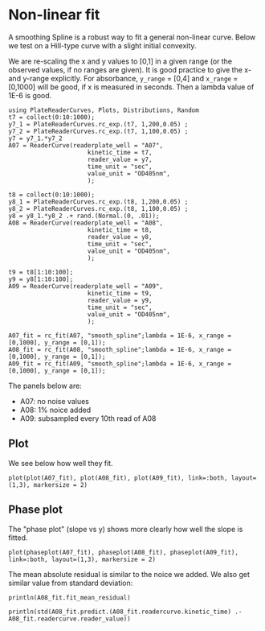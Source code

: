 # Non-linear fit

A smoothing Spline is a robust way to fit a general non-linear curve.
Below we test on a Hill-type curve with a slight initial convexity.

We are re-scaling the x and y values to [0,1] in a given range (or the observed values, if no ranges are given).
It is good practice to give the x- and y-range explicitly.
For absorbance, `y_range` = [0,4] and `x_range` = [0,1000] will be good, if x is measured in seconds.
Then a lambda value of 1E-6 is good.

```@example nnfit
using PlateReaderCurves, Plots, Distributions, Random
t7 = collect(0:10:1000);
y7_1 = PlateReaderCurves.rc_exp.(t7, 1,200,0.05) ;
y7_2 = PlateReaderCurves.rc_exp.(t7, 1,100,0.05) ;
y7 = y7_1.*y7_2 
A07 = ReaderCurve(readerplate_well = "A07",
                      kinetic_time = t7,
                      reader_value = y7,
                      time_unit = "sec",
                      value_unit = "OD405nm",
                      );

t8 = collect(0:10:1000);
y8_1 = PlateReaderCurves.rc_exp.(t8, 1,200,0.05) ;
y8_2 = PlateReaderCurves.rc_exp.(t8, 1,100,0.05) ;
y8 = y8_1.*y8_2 .+ rand.(Normal.(0, .01));
A08 = ReaderCurve(readerplate_well = "A08",
                      kinetic_time = t8,
                      reader_value = y8,
                      time_unit = "sec",
                      value_unit = "OD405nm",
                      );

t9 = t8[1:10:100];
y9 = y8[1:10:100];
A09 = ReaderCurve(readerplate_well = "A09",
                      kinetic_time = t9,
                      reader_value = y9,
                      time_unit = "sec",
                      value_unit = "OD405nm",
                      );

A07_fit = rc_fit(A07, "smooth_spline";lambda = 1E-6, x_range = [0,1000], y_range = [0,1]);
A08_fit = rc_fit(A08, "smooth_spline";lambda = 1E-6, x_range = [0,1000], y_range = [0,1]);
A09_fit = rc_fit(A09, "smooth_spline";lambda = 1E-6, x_range = [0,1000], y_range = [0,1]);
```

The panels below are: 
* A07: no noise values
* A08: 1% noice added
* A09: subsampled every 10th read of A08


## Plot

We see below how well they fit.

```@example nnfit
plot(plot(A07_fit), plot(A08_fit), plot(A09_fit), link=:both, layout=(1,3), markersize = 2)
```

## Phase plot

The "phase plot" (slope vs y) shows more clearly how well the slope is fitted.


```@example nnfit
plot(phaseplot(A07_fit), phaseplot(A08_fit), phaseplot(A09_fit), link=:both, layout=(1,3), markersize = 2)
```

The mean absolute residual is similar to the noice we added.
We also get similar value from standard deviation:

```@example nnfit
println(A08_fit.fit_mean_residual)

println(std(A08_fit.predict.(A08_fit.readercurve.kinetic_time) .- A08_fit.readercurve.reader_value))
```
